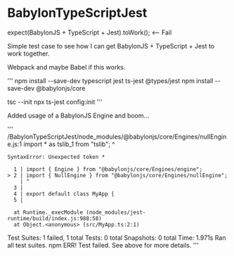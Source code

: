 # BabylonTypeScriptJest
expect(BabylonJS + TypeScript + Jest).toWork(); &lt;-- Fail

Simple test case to see how I can get BabylonJS + TypeScript + Jest to work together.

Webpack and maybe Babel if this works.

'''
npm install --save-dev typescript jest ts-jest @types/jest
npm install --save-dev @babylonjs/core

tsc --init
npx ts-jest config:init
'''

Added usage of a BabylonJS Engine and boom...

'''
  <rootDir>/BabylonTypeScriptJest/node_modules/@babylonjs/core/Engines/nullEngine.js:1
    import * as tslib_1 from "tslib";
           ^

    SyntaxError: Unexpected token *

      1 | import { Engine } from "@babylonjs/core/Engines/engine";
    > 2 | import { NullEngine } from "@babylonjs/core/Engines/nullEngine";
        | ^
      3 | 
      4 | export default class MyApp {
      5 | 

      at Runtime._execModule (node_modules/jest-runtime/build/index.js:988:58)
      at Object.<anonymous> (src/MyApp.ts:2:1)

Test Suites: 1 failed, 1 total
Tests:       0 total
Snapshots:   0 total
Time:        1.971s
Ran all test suites.
npm ERR! Test failed.  See above for more details.
'''